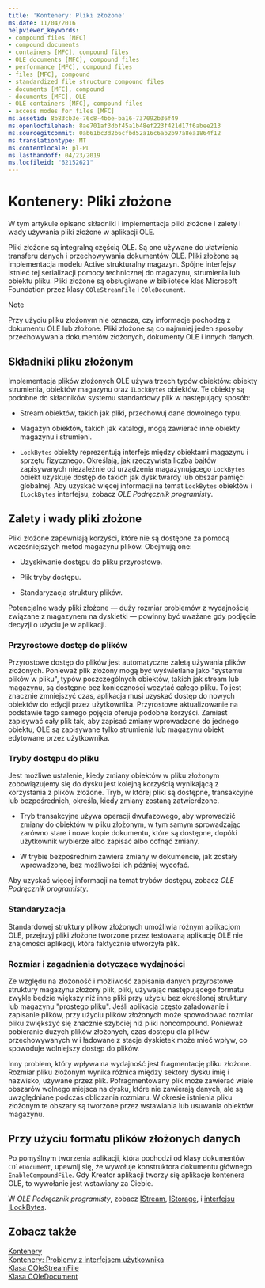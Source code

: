 ```yaml
---
title: 'Kontenery: Pliki złożone'
ms.date: 11/04/2016
helpviewer_keywords:
- compound files [MFC]
- compound documents
- containers [MFC], compound files
- OLE documents [MFC], compound files
- performance [MFC], compound files
- files [MFC], compound
- standardized file structure compound files
- documents [MFC], compound
- documents [MFC], OLE
- OLE containers [MFC], compound files
- access modes for files [MFC]
ms.assetid: 8b83cb3e-76c8-4bbe-ba16-737092b36f49
ms.openlocfilehash: 8ae701af3dbf45a1b48ef223f421d17f6abee213
ms.sourcegitcommit: 0ab61bc3d2b6cfbd52a16c6ab2b97a8ea1864f12
ms.translationtype: MT
ms.contentlocale: pl-PL
ms.lasthandoff: 04/23/2019
ms.locfileid: "62152621"
---
```

# <a name="containers-compound-files"></a>Kontenery: Pliki złożone

W tym artykule opisano składniki i implementacja pliki złożone i zalety i wady używania pliki złożone w aplikacji OLE.

Pliki złożone są integralną częścią OLE. Są one używane do ułatwienia transferu danych i przechowywania dokumentów OLE. Pliki złożone są implementacja modelu Active strukturalny magazyn. Spójne interfejsy istnieć tej serializacji pomocy technicznej do magazynu, strumienia lub obiektu pliku. Pliki złożone są obsługiwane w bibliotece klas Microsoft Foundation przez klasy `COleStreamFile` i `COleDocument`.

> [!NOTE]
>  Przy użyciu pliku złożonym nie oznacza, czy informacje pochodzą z dokumentu OLE lub złożone. Pliki złożone są co najmniej jeden sposoby przechowywania dokumentów złożonych, dokumenty OLE i innych danych.

##  <a name="_core_components_of_a_compound_file"></a> Składniki pliku złożonym

Implementacja plików złożonych OLE używa trzech typów obiektów: obiekty strumienia, obiektów magazynu oraz `ILockBytes` obiektów. Te obiekty są podobne do składników systemu standardowy plik w następujący sposób:

- Stream obiektów, takich jak pliki, przechowuj dane dowolnego typu.

- Magazyn obiektów, takich jak katalogi, mogą zawierać inne obiekty magazynu i strumieni.

- `LockBytes` obiekty reprezentują interfejs między obiektami magazynu i sprzętu fizycznego. Określają, jak rzeczywista liczba bajtów zapisywanych niezależnie od urządzenia magazynującego `LockBytes` obiekt uzyskuje dostęp do takich jak dysk twardy lub obszar pamięci globalnej. Aby uzyskać więcej informacji na temat `LockBytes` obiektów i `ILockBytes` interfejsu, zobacz *OLE Podręcznik programisty*.

##  <a name="_core_advantages_and_disadvantages_of_compound_files"></a> Zalety i wady pliki złożone

Pliki złożone zapewniają korzyści, które nie są dostępne za pomocą wcześniejszych metod magazynu plików. Obejmują one:

- Uzyskiwanie dostępu do pliku przyrostowe.

- Plik tryby dostępu.

- Standaryzacja struktury plików.

Potencjalne wady pliki złożone — duży rozmiar problemów z wydajnością związane z magazynem na dyskietki — powinny być uważane gdy podjęcie decyzji o użyciu je w aplikacji.

###  <a name="_core_incremental_access_to_files"></a> Przyrostowe dostęp do plików

Przyrostowe dostęp do plików jest automatyczne zaletą używania plików złożonych. Ponieważ plik złożony mogą być wyświetlane jako "systemu plików w pliku", typów poszczególnych obiektów, takich jak stream lub magazynu, są dostępne bez konieczności wczytać całego pliku. To jest znacznie zmniejszyć czas, aplikacja musi uzyskać dostęp do nowych obiektów do edycji przez użytkownika. Przyrostowe aktualizowanie na podstawie tego samego pojęcia oferuje podobne korzyści. Zamiast zapisywać cały plik tak, aby zapisać zmiany wprowadzone do jednego obiektu, OLE są zapisywane tylko strumienia lub magazynu obiekt edytowane przez użytkownika.

###  <a name="_core_file_access_modes"></a> Tryby dostępu do pliku

Jest możliwe ustalenie, kiedy zmiany obiektów w pliku złożonym zobowiązujemy się do dysku jest kolejną korzyścią wynikającą z korzystania z plików złożone. Tryb, w której pliki są dostępne, transakcyjne lub bezpośrednich, określa, kiedy zmiany zostaną zatwierdzone.

- Tryb transakcyjne używa operacji dwufazowego, aby wprowadzić zmiany do obiektów w pliku złożonym, w tym samym sprowadzając zarówno stare i nowe kopie dokumentu, które są dostępne, dopóki użytkownik wybierze albo zapisać albo cofnąć zmiany.

- W trybie bezpośrednim zawiera zmiany w dokumencie, jak zostały wprowadzone, bez możliwości ich później wycofać.

Aby uzyskać więcej informacji na temat trybów dostępu, zobacz *OLE Podręcznik programisty*.

###  <a name="_core_standardization"></a> Standaryzacja

Standardowej struktury plików złożonych umożliwia różnym aplikacjom OLE, przejrzyj pliki złożone tworzone przez testowaną aplikację OLE nie znajomości aplikacji, która faktycznie utworzyła plik.

###  <a name="_core_size_and_performance_considerations"></a> Rozmiar i zagadnienia dotyczące wydajności

Ze względu na złożoność i możliwość zapisania danych przyrostowe struktury magazynu złożony plik, pliki, używając następującego formatu zwykle będzie większy niż inne pliki przy użyciu bez określonej struktury lub magazynu "prostego pliku". Jeśli aplikacja często załadowanie i zapisanie plików, przy użyciu plików złożonych może spowodować rozmiar pliku zwiększyć się znacznie szybciej niż pliki noncompound. Ponieważ pobieranie dużych plików złożonych, czas dostępu dla plików przechowywanych w i ładowane z stacje dyskietek może mieć wpływ, co spowoduje wolniejszy dostęp do plików.

Inny problem, który wpływa na wydajność jest fragmentację pliku złożone. Rozmiar pliku złożonym wynika różnica między sektory dysku imię i nazwisko, używane przez plik. Pofragmentowany plik może zawierać wiele obszarów wolnego miejsca na dysku, które nie zawierają danych, ale są uwzględniane podczas obliczania rozmiaru. W okresie istnienia pliku złożonym te obszary są tworzone przez wstawiania lub usuwania obiektów magazynu.

##  <a name="_core_using_compound_files_format_for_your_data"></a> Przy użyciu formatu plików złożonych danych

Po pomyślnym tworzenia aplikacji, która pochodzi od klasy dokumentów `COleDocument`, upewnij się, że wywołuje konstruktora dokumentu głównego `EnableCompoundFile`. Gdy Kreator aplikacji tworzy się aplikacje kontenera OLE, to wywołanie jest wstawiany za Ciebie.

W *OLE Podręcznik programisty*, zobacz [IStream](/windows/desktop/api/objidl/nn-objidl-istream), [IStorage](/windows/desktop/api/objidl/nn-objidl-istorage), i [interfejsu ILockBytes](/windows/desktop/api/objidl/nn-objidl-ilockbytes).

## <a name="see-also"></a>Zobacz także

[Kontenery](../mfc/containers.md)<br/>
[Kontenery: Problemy z interfejsem użytkownika](../mfc/containers-user-interface-issues.md)<br/>
[Klasa COleStreamFile](../mfc/reference/colestreamfile-class.md)<br/>
[Klasa COleDocument](../mfc/reference/coledocument-class.md)
